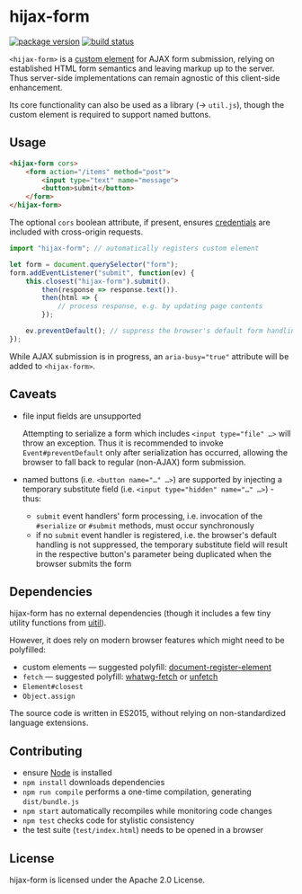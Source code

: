 hijax-form
==========

[![package version](https://img.shields.io/npm/v/qunit-puppeteer-reporter.svg?style=flat)](https://www.npmjs.com/package/qunit-puppeteer-reporter)
[![build status](https://travis-ci.org/FND/hijax-form.svg?branch=master)](https://travis-ci.org/FND/hijax-form)

`<hijax-form>` is a
[custom element](https://html.spec.whatwg.org/multipage/custom-elements.html)
for AJAX form submission, relying on established HTML form semantics and leaving
markup up to the server. Thus server-side implementations can remain agnostic of
this client-side enhancement.

Its core functionality can also be used as a library (→ `util.js`), though the
custom element is required to support named buttons.


Usage
-----

```html
<hijax-form cors>
    <form action="/items" method="post">
        <input type="text" name="message">
        <button>submit</button>
    </form>
</hijax-form>
```

The optional `cors` boolean attribute, if present, ensures
[credentials](https://fetch.spec.whatwg.org/#credentials) are included with
cross-origin requests.

```javascript
import "hijax-form"; // automatically registers custom element

let form = document.querySelector("form");
form.addEventListener("submit", function(ev) {
    this.closest("hijax-form").submit().
        then(response => response.text()).
        then(html => {
            // process response, e.g. by updating page contents
        });

    ev.preventDefault(); // suppress the browser's default form handling
});
```

While AJAX submission is in progress, an `aria-busy="true"` attribute will be
added to `<hijax-form>`.


Caveats
-------

* file input fields are unsupported

  Attempting to serialize a form which includes `<input type="file" …>` will
  throw an exception. Thus it is recommended to invoke `Event#preventDefault`
  only after serialization has occurred, allowing the browser to fall back to
  regular (non-AJAX) form submission.

* named buttons (i.e. `<button name="…" …>`) are supported by injecting a
  temporary substitute field (i.e. `<input type="hidden" name="…" …>`) - thus:
    * `submit` event handlers' form processing, i.e. invocation of the
      `#serialize` or `#submit` methods, must occur synchronously
    * if no `submit` event handler is registered, i.e. the browser's default
      handling is not suppressed, the temporary substitute field will result
      in the respective button's parameter being duplicated when the browser
      submits the form


Dependencies
------------

hijax-form has no external dependencies (though it includes a few tiny utility
functions from [uitil](https://github.com/FND/uitil)).

However, it does rely on modern browser features which might need to be
polyfilled:

* custom elements — suggested polyfill:
  [document-register-element](https://github.com/WebReflection/document-register-element)
* `fetch` — suggested polyfill: [whatwg-fetch](https://github.com/github/fetch)
  or [unfetch](https://github.com/developit/unfetch)
* `Element#closest`
* `Object.assign`

The source code is written in ES2015, without relying on non-standardized
language extensions.


Contributing
------------

* ensure [Node](http://nodejs.org) is installed
* `npm install` downloads dependencies
* `npm run compile` performs a one-time compilation, generating `dist/bundle.js`
* `npm start` automatically recompiles while monitoring code changes
* `npm test` checks code for stylistic consistency
* the test suite (`test/index.html`) needs to be opened in a browser


License
-------

hijax-form is licensed under the Apache 2.0 License.
